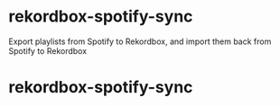 # rekordbox-spotify-sync
Export playlists from Spotify to Rekordbox, and import them back from Spotify to Rekordbox
# rekordbox-spotify-sync
